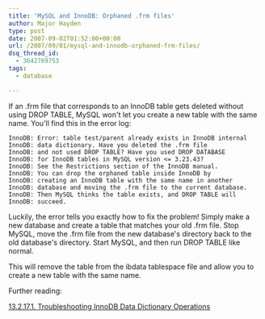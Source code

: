 ```yaml
---
title: 'MySQL and InnoDB: Orphaned .frm files'
author: Major Hayden
type: post
date: 2007-09-02T01:52:00+00:00
url: /2007/09/01/mysql-and-innodb-orphaned-frm-files/
dsq_thread_id:
  - 3642769753
tags:
  - database

---
```

If an .frm file that corresponds to an InnoDB table gets deleted without using DROP TABLE, MySQL won't let you create a new table with the same name. You'll find this in the error log:

```
InnoDB: Error: table test/parent already exists in InnoDB internal
InnoDB: data dictionary. Have you deleted the .frm file
InnoDB: and not used DROP TABLE? Have you used DROP DATABASE
InnoDB: for InnoDB tables in MySQL version <= 3.23.43?
InnoDB: See the Restrictions section of the InnoDB manual.
InnoDB: You can drop the orphaned table inside InnoDB by
InnoDB: creating an InnoDB table with the same name in another
InnoDB: database and moving the .frm file to the current database.
InnoDB: Then MySQL thinks the table exists, and DROP TABLE will
InnoDB: succeed.
```

Luckily, the error tells you exactly how to fix the problem! Simply make a new database and create a table that matches your old .frm file. Stop MySQL, move the .frm file from the new database's directory back to the old database's directory. Start MySQL, and then run DROP TABLE like normal.

This will remove the table from the ibdata tablespace file and allow you to create a new table with the same name.

Further reading:

[13.2.17.1. Troubleshooting InnoDB Data Dictionary Operations][1]

 [1]: http://dev.mysql.com/doc/refman/5.0/en/innodb-troubleshooting-datadict.html
